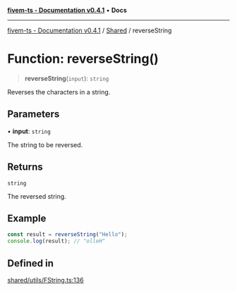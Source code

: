 [**fivem-ts - Documentation v0.4.1**](../../../README.md) • **Docs**

***

[fivem-ts - Documentation v0.4.1](../../../README.md) / [Shared](../README.md) / reverseString

# Function: reverseString()

> **reverseString**(`input`): `string`

Reverses the characters in a string.

## Parameters

• **input**: `string`

The string to be reversed.

## Returns

`string`

The reversed string.

## Example

```ts
const result = reverseString("Hello");
console.log(result); // "olleH"
```

## Defined in

[shared/utils/FString.ts:136](https://github.com/Purpose-Dev/fivem-ts/blob/af9f57481b70813a163451854c2103aaaed13195/src/shared/utils/FString.ts#L136)
